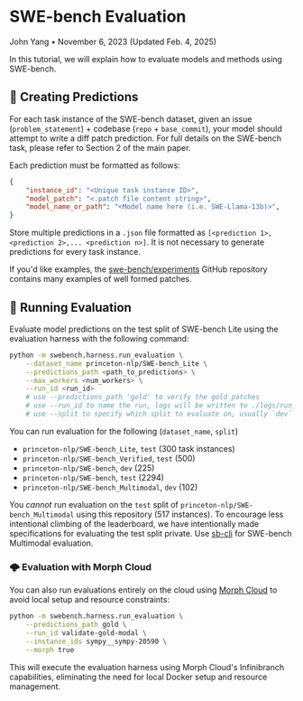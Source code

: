 # SWE-bench Evaluation
John Yang &bull; November 6, 2023 (Updated Feb. 4, 2025)

In this tutorial, we will explain how to evaluate models and methods using SWE-bench.

## 🤖 Creating Predictions
For each task instance of the SWE-bench dataset, given an issue (`problem_statement`) + codebase (`repo` + `base_commit`), your model should attempt to write a diff patch prediction. For full details on the SWE-bench task, please refer to Section 2 of the main paper.

Each prediction must be formatted as follows:
```json
{
    "instance_id": "<Unique task instance ID>",
    "model_patch": "<.patch file content string>",
    "model_name_or_path": "<Model name here (i.e. SWE-Llama-13b)>",
}
```

Store multiple predictions in a `.json` file formatted as `[<prediction 1>, <prediction 2>,... <prediction n>]`. It is not necessary to generate predictions for every task instance.

If you'd like examples, the [swe-bench/experiments](https://github.com/swe-bench/experiments) GitHub repository contains many examples of well formed patches.

## 🔄 Running Evaluation
Evaluate model predictions on the test split of SWE-bench Lite using the evaluation harness with the following command:
```bash
python -m swebench.harness.run_evaluation \
    --dataset_name princeton-nlp/SWE-bench_Lite \
    --predictions_path <path_to_predictions> \
    --max_workers <num_workers> \
    --run_id <run_id>
    # use --predictions_path 'gold' to verify the gold patches
    # use --run_id to name the run, logs will be written to ./logs/run_evaluation/<run_id>
    # use --split to specify which split to evaluate on, usually `dev` or `test`
```

You can run evaluation for the following (`dataset_name`, `split`)
* `princeton-nlp/SWE-bench_Lite`, `test` (300 task instances)
* `princeton-nlp/SWE-bench_Verified`, `test` (500)
* `princeton-nlp/SWE-bench`, `dev` (225)
* `princeton-nlp/SWE-bench`, `test` (2294)
* `princeton-nlp/SWE-bench_Multimodal`, `dev` (102)

You *cannot* run evaluation on the `test` split of `princeton-nlp/SWE-bench_Multimodal` using this repository (517 instances).
To encourage less intentional climbing of the leaderboard, we have intentionally made specifications for evaluating the test split private.
Use [sb-cli](https://github.com/swe-bench/sb-cli/) for SWE-bench Multimodal evaluation.

### 🌩️ Evaluation with Morph Cloud
You can also run evaluations entirely on the cloud using [Morph Cloud](https://morph.so) to avoid local setup and resource constraints:
```bash
python -m swebench.harness.run_evaluation \
    --predictions_path gold \
    --run_id validate-gold-modal \
    --instance_ids sympy__sympy-20590 \
    --morph true
```
This will execute the evaluation harness using Morph Cloud's Infinibranch capabilities, eliminating the need for local Docker setup and resource management.
